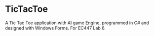 # TicTacToe
A Tic Tac Toe application with AI game Engine, programmed in C# and designed with Windows Forms. For EC447 Lab 6.
